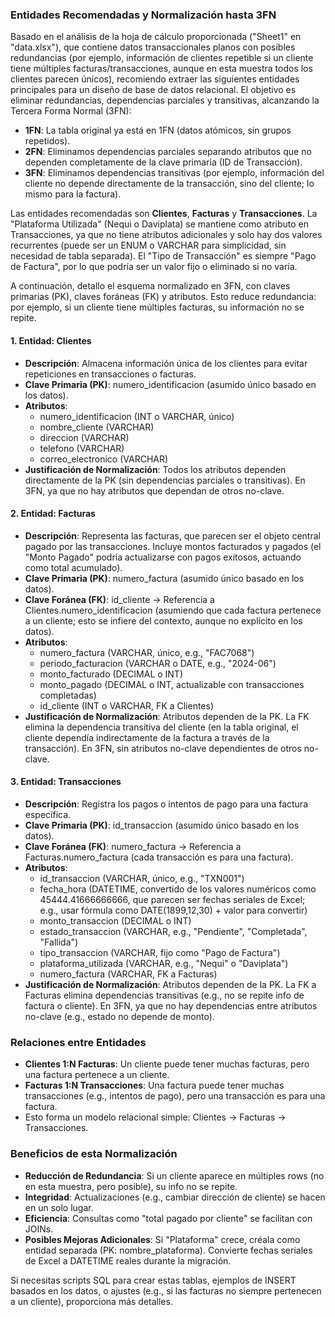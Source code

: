 ### Entidades Recomendadas y Normalización hasta 3FN

Basado en el análisis de la hoja de cálculo proporcionada ("Sheet1" en "data.xlsx"), que contiene datos transaccionales planos con posibles redundancias (por ejemplo, información de clientes repetible si un cliente tiene múltiples facturas/transacciones, aunque en esta muestra todos los clientes parecen únicos), recomiendo extraer las siguientes entidades principales para un diseño de base de datos relacional. El objetivo es eliminar redundancias, dependencias parciales y transitivas, alcanzando la Tercera Forma Normal (3FN):

- **1FN**: La tabla original ya está en 1FN (datos atómicos, sin grupos repetidos).
- **2FN**: Eliminamos dependencias parciales separando atributos que no dependen completamente de la clave primaria (ID de Transacción).
- **3FN**: Eliminamos dependencias transitivas (por ejemplo, información del cliente no depende directamente de la transacción, sino del cliente; lo mismo para la factura).

Las entidades recomendadas son **Clientes**, **Facturas** y **Transacciones**. La "Plataforma Utilizada" (Nequi o Daviplata) se mantiene como atributo en Transacciones, ya que no tiene atributos adicionales y solo hay dos valores recurrentes (puede ser un ENUM o VARCHAR para simplicidad, sin necesidad de tabla separada). El "Tipo de Transacción" es siempre "Pago de Factura", por lo que podría ser un valor fijo o eliminado si no varía.

A continuación, detallo el esquema normalizado en 3FN, con claves primarias (PK), claves foráneas (FK) y atributos. Esto reduce redundancia: por ejemplo, si un cliente tiene múltiples facturas, su información no se repite.

#### 1. Entidad: Clientes
   - **Descripción**: Almacena información única de los clientes para evitar repeticiones en transacciones o facturas.
   - **Clave Primaria (PK)**: numero_identificacion (asumido único basado en los datos).
   - **Atributos**:
     - numero_identificacion (INT o VARCHAR, único)
     - nombre_cliente (VARCHAR)
     - direccion (VARCHAR)
     - telefono (VARCHAR)
     - correo_electronico (VARCHAR)
   - **Justificación de Normalización**: Todos los atributos dependen directamente de la PK (sin dependencias parciales o transitivas). En 3FN, ya que no hay atributos que dependan de otros no-clave.

#### 2. Entidad: Facturas
   - **Descripción**: Representa las facturas, que parecen ser el objeto central pagado por las transacciones. Incluye montos facturados y pagados (el "Monto Pagado" podría actualizarse con pagos exitosos, actuando como total acumulado).
   - **Clave Primaria (PK)**: numero_factura (asumido único basado en los datos).
   - **Clave Foránea (FK)**: id_cliente → Referencia a Clientes.numero_identificacion (asumiendo que cada factura pertenece a un cliente; esto se infiere del contexto, aunque no explícito en los datos).
   - **Atributos**:
     - numero_factura (VARCHAR, único, e.g., "FAC7068")
     - periodo_facturacion (VARCHAR o DATE, e.g., "2024-06")
     - monto_facturado (DECIMAL o INT)
     - monto_pagado (DECIMAL o INT, actualizable con transacciones completadas)
     - id_cliente (INT o VARCHAR, FK a Clientes)
   - **Justificación de Normalización**: Atributos dependen de la PK. La FK elimina la dependencia transitiva del cliente (en la tabla original, el cliente dependía indirectamente de la factura a través de la transacción). En 3FN, sin atributos no-clave dependientes de otros no-clave.

#### 3. Entidad: Transacciones
   - **Descripción**: Registra los pagos o intentos de pago para una factura específica.
   - **Clave Primaria (PK)**: id_transaccion (asumido único basado en los datos).
   - **Clave Foránea (FK)**: numero_factura → Referencia a Facturas.numero_factura (cada transacción es para una factura).
   - **Atributos**:
     - id_transaccion (VARCHAR, único, e.g., "TXN001")
     - fecha_hora (DATETIME, convertido de los valores numéricos como 45444.41666666666, que parecen ser fechas seriales de Excel; e.g., usar fórmula como DATE(1899,12,30) + valor para convertir)
     - monto_transaccion (DECIMAL o INT)
     - estado_transaccion (VARCHAR, e.g., "Pendiente", "Completada", "Fallida")
     - tipo_transaccion (VARCHAR, fijo como "Pago de Factura")
     - plataforma_utilizada (VARCHAR, e.g., "Nequi" o "Daviplata")
     - numero_factura (VARCHAR, FK a Facturas)
   - **Justificación de Normalización**: Atributos dependen de la PK. La FK a Facturas elimina dependencias transitivas (e.g., no se repite info de factura o cliente). En 3FN, ya que no hay dependencias entre atributos no-clave (e.g., estado no depende de monto).

### Relaciones entre Entidades
- **Clientes 1:N Facturas**: Un cliente puede tener muchas facturas, pero una factura pertenece a un cliente.
- **Facturas 1:N Transacciones**: Una factura puede tener muchas transacciones (e.g., intentos de pago), pero una transacción es para una factura.
- Esto forma un modelo relacional simple: Clientes → Facturas → Transacciones.

### Beneficios de esta Normalización
- **Reducción de Redundancia**: Si un cliente aparece en múltiples rows (no en esta muestra, pero posible), su info no se repite.
- **Integridad**: Actualizaciones (e.g., cambiar dirección de cliente) se hacen en un solo lugar.
- **Eficiencia**: Consultas como "total pagado por cliente" se facilitan con JOINs.
- **Posibles Mejoras Adicionales**: Si "Plataforma" crece, créala como entidad separada (PK: nombre_plataforma). Convierte fechas seriales de Excel a DATETIME reales durante la migración.

Si necesitas scripts SQL para crear estas tablas, ejemplos de INSERT basados en los datos, o ajustes (e.g., si las facturas no siempre pertenecen a un cliente), proporciona más detalles.